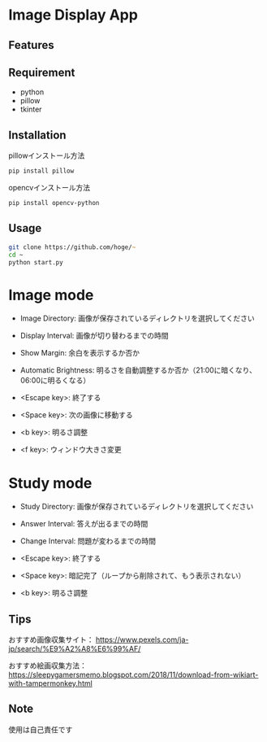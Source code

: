 # Image Display App

## Features

## Requirement

* python
* pillow
* tkinter

## Installation

pillowインストール方法

```zsh
pip install pillow
```

opencvインストール方法

```zsh
pip install opencv-python
```

## Usage


```zsh
git clone https://github.com/hoge/~
cd ~
python start.py
```

# Image mode
- Image Directory: 画像が保存されているディレクトリを選択してください
- Display Interval: 画像が切り替わるまでの時間
- Show Margin: 余白を表示するか否か
- Automatic Brightness: 明るさを自動調整するか否か（21:00に暗くなり、06:00に明るくなる）

- \<Escape key>: 終了する
- \<Space key>: 次の画像に移動する
- \<b key>: 明るさ調整
- \<f key>: ウィンドウ大きさ変更

# Study mode
- Study Directory: 画像が保存されているディレクトリを選択してください
- Answer Interval: 答えが出るまでの時間
- Change Interval: 問題が変わるまでの時間

- \<Escape key>: 終了する
- \<Space key>: 暗記完了（ループから削除されて、もう表示されない）
- \<b key>: 明るさ調整

## Tips

おすすめ画像収集サイト：
https://www.pexels.com/ja-jp/search/%E9%A2%A8%E6%99%AF/


おすすめ絵画収集方法：
https://sleepygamersmemo.blogspot.com/2018/11/download-from-wikiart-with-tampermonkey.html

## Note

使用は自己責任です

<!-- # Author

作成情報を列挙する

* 作成者
* 所属
* E-mail

# License
ライセンスを明示する

"hoge" is under [MIT license](https://en.wikipedia.org/wiki/MIT_License). -->
